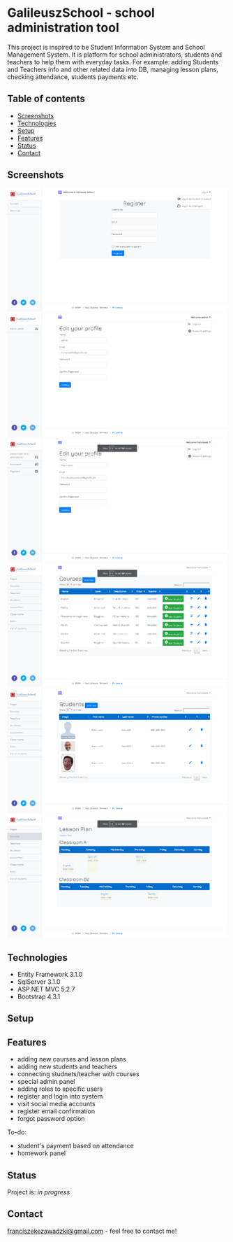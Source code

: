 # GalileuszSchool - school administration tool

This project is inspired to be Student Information System and School Management System. It
is platform for school administrators, students and teachers to help them with everyday
tasks. For example: adding Students and Teachers info and other related data into DB, managing lesson plans, checking
attendance, students payments etc.

## Table of contents
* [Screenshots](#screenshots)
* [Technologies](#technologies)
* [Setup](#setup)
* [Features](#features)
* [Status](#status)
* [Contact](#contact)

## Screenshots
![](./GalileuszSchool/wwwroot/media/GalileuszSchoolPics/gs1.png)
![](./GalileuszSchool/wwwroot/media/GalileuszSchoolPics/gs2.png)
![](./GalileuszSchool/wwwroot/media/GalileuszSchoolPics/gs3.png)
![](./GalileuszSchool/wwwroot/media/GalileuszSchoolPics/gs4.png)
![](./GalileuszSchool/wwwroot/media/GalileuszSchoolPics/gs5.png)
![](./GalileuszSchool/wwwroot/media/GalileuszSchoolPics/gs6.png)
## Technologies
* Entity Framework 3.1.0 
* SqlServer 3.1.0
* ASP.NET MVC 5.2.7
* Bootstrap 4.3.1

## Setup

## Features
* adding new courses and lesson plans
* adding new students and teachers 
* connecting studnets/teacher with courses
* special admin panel 
* adding roles to specific users
* register and login into system
* visit social media accounts
* register email confirmation
* forgot password option

To-do:
* student's payment based on attendance
* homework panel

## Status
Project is: _in progress_

## Contact
franciszekezawadzki@gmail.com - feel free to contact me!
